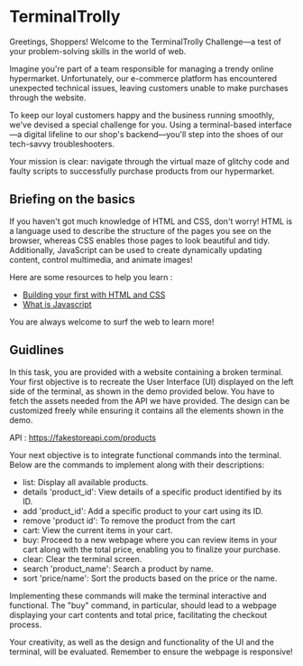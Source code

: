 # TerminalTrolly

Greetings, Shoppers! Welcome to the TerminalTrolly Challenge—a test of your problem-solving skills in the world of web.

Imagine you're part of a team responsible for managing a trendy online hypermarket. Unfortunately, our e-commerce platform has encountered unexpected technical issues, leaving customers unable to make purchases through the website.

To keep our loyal customers happy and the business running smoothly, we've devised a special challenge for you. Using a terminal-based interface—a digital lifeline to our shop's backend—you'll step into the shoes of our tech-savvy troubleshooters.

Your mission is clear: navigate through the virtual maze of glitchy code and faulty scripts to successfully purchase products from our hypermarket.

## Briefing on the basics

If you haven't got much knowledge of HTML and CSS, don't worry! HTML is a language used to describe the structure of the pages you see on the browser, whereas CSS enables those pages to look beautiful and tidy. Additionally, JavaScript can be used to create dynamically updating content, control multimedia, and animate images! 

Here are some resources to help you learn :
- [Building your first with HTML and CSS](https://learn.shayhowe.com/html-css/building-your-first-web-page/)
- [What is Javascript](https://developer.mozilla.org/en-US/docs/Learn/JavaScript/First_steps)

You are always welcome to surf the web to learn more!

## Guidlines

In this task, you are provided with a website containing a broken terminal. Your first objective is to recreate the User Interface (UI) displayed on the left side of the terminal, as shown in the demo provided below. You have to fetch the assets needed from the API we have provided. The design can be customized freely while ensuring it contains all the elements shown in the demo.

API : https://fakestoreapi.com/products

Your next objective is to integrate functional commands into the terminal. Below are the commands to implement along with their descriptions:

- list: Display all available products.
- details 'product_id': View details of a specific product identified by its ID.
- add 'product_id': Add a specific product to your cart using its ID.
- remove 'product id': To remove the product from the cart
- cart: View the current items in your cart.
- buy: Proceed to a new webpage where you can review items in your cart along with the total price, enabling you to finalize your purchase.
- clear: Clear the terminal screen.
- search 'product_name': Search a product by name.
- sort 'price/name': Sort the products based on the price or the name.

Implementing these commands will make the terminal interactive and functional. The "buy" command, in particular, should lead to a webpage displaying your cart contents and total price, facilitating the checkout process.

Your creativity, as well as the design and functionality of the UI and the terminal, will be evaluated. Remember to ensure the webpage is responsive!
